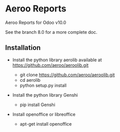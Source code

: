 # Aeroo Reports

Aeroo Reports for Odoo v10.0

See the branch 8.0 for a more complete doc.

Installation
------------
 - Install the python library aerolib available at https://github.com/aeroo/aeroolib.git
    - git clone https://github.com/aeroo/aeroolib.git
    - cd aerolib
    - python setup.py install

 - Install the python library Genshi
    - pip install Genshi

 - Install openoffice or libreoffice 
    - apt-get install openoffice
